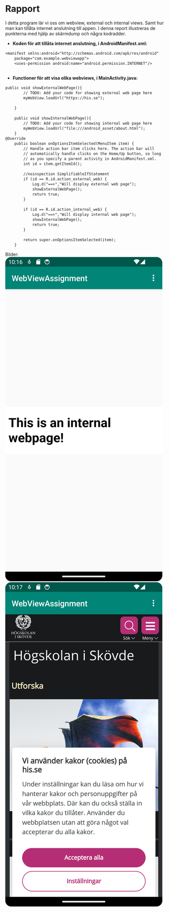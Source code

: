 
# Rapport


I detta program lär vi oss om webview, external och internal views. Samt hur man kan tillåta 
internet anslutning till appen. 
I denna report illustreras de punkterna med hjälp av skärmdump och några kodradder.

- **Koden för att tillåta internet anslutning, i AndroidManifest.xml:**
```
<manifest xmlns:android="http://schemas.android.com/apk/res/android"
    package="com.example.webviewapp">
    <uses-permission android:name="android.permission.INTERNET"/>
    
```
- **Functioner för att visa olika webviews, i MainActivity.java:**
```
public void showExternalWebPage(){
        // TODO: Add your code for showing external web page here
        myWebView.loadUrl("https://his.se");

    }

    public void showInternalWebPage(){
        // TODO: Add your code for showing internal web page here
        myWebView.loadUrl("file:///android_asset/about.html");
    }
@Override
    public boolean onOptionsItemSelected(MenuItem item) {
        // Handle action bar item clicks here. The action bar will
        // automatically handle clicks on the Home/Up button, so long
        // as you specify a parent activity in AndroidManifest.xml.
        int id = item.getItemId();

        //noinspection SimplifiableIfStatement
        if (id == R.id.action_external_web) {
            Log.d("==>","Will display external web page");
            showExternalWebPage();
            return true;
        }

        if (id == R.id.action_internal_web) {
            Log.d("==>","Will display internal web page");
            showInternalWebPage();
            return true;
        }

        return super.onOptionsItemSelected(item);
    }
```
Bilder:
![img.png](img.png)
![img_1.png](img_1.png)
